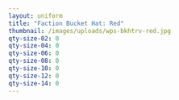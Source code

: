 ```yaml
---
layout: uniform
title: "Faction Bucket Hat: Red"
thumbnail: /images/uploads/wps-bkhtrv-red.jpg
qty-size-02: 0
qty-size-04: 0
qty-size-06: 0
qty-size-08: 0
qty-size-10: 0
qty-size-12: 0
qty-size-14: 0
---
```

